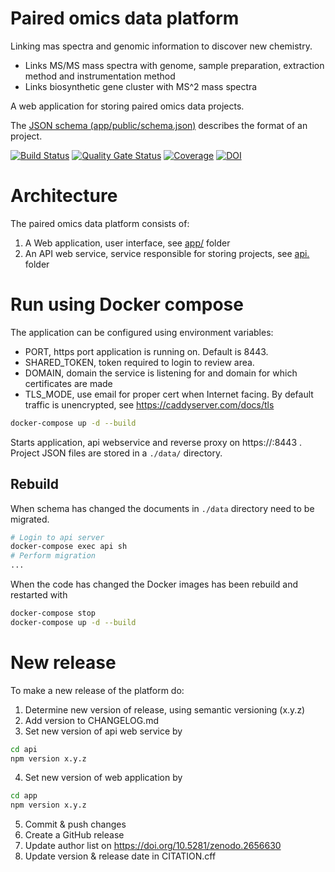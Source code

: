 # Paired omics data platform

Linking mas spectra and genomic information to discover new chemistry.

* Links MS/MS mass spectra with genome, sample preparation, extraction method and instrumentation method
* Links biosynthetic gene cluster with MS^2 mass spectra

A web application for storing paired omics data projects.

The [JSON schema (app/public/schema.json)](app/public/schema.json) describes the format of an project.

[![Build Status](https://travis-ci.org/iomega/paired-data-form.svg?branch=master)](https://travis-ci.org/iomega/paired-data-form)
[![Quality Gate Status](https://sonarcloud.io/api/project_badges/measure?project=iomega_paired-data-form&metric=alert_status)](https://sonarcloud.io/dashboard?id=iomega_paired-data-form)
[![Coverage](https://sonarcloud.io/api/project_badges/measure?project=iomega_paired-data-form&metric=coverage)](https://sonarcloud.io/dashboard?id=iomega_paired-data-form)
[![DOI](https://zenodo.org/badge/155896083.svg)](https://zenodo.org/badge/latestdoi/155896083)

# Architecture

The paired omics data platform consists of:
1. A Web application, user interface, see [app/](app/) folder
2. An API web service, service responsible for storing projects, see [api.](api/) folder

# Run using Docker compose

The application can be configured using environment variables:
* PORT, https port application is running on. Default is 8443.
* SHARED_TOKEN, token required to login to review area.
* DOMAIN, domain the service is listening for and domain for which certificates are made
* TLS_MODE, use email for proper cert when Internet facing. By default traffic is unencrypted, see https://caddyserver.com/docs/tls

```bash
docker-compose up -d --build
```

Starts application, api webservice and reverse proxy on https://<DOMAIN>:8443 .
Project JSON files are stored in a `./data/` directory.

## Rebuild

When schema has changed the documents in `./data` directory need to be migrated.

```bash
# Login to api server
docker-compose exec api sh
# Perform migration
...
```

When the code has changed the Docker images has been rebuild and restarted with
```bash
docker-compose stop
docker-compose up -d --build
```

# New release

To make a new release of the platform do:

1. Determine new version of release, using semantic versioning (x.y.z)
2. Add version to CHANGELOG.md
3. Set new version of api web service by

```sh
cd api
npm version x.y.z
```

4. Set new version of web application by

```sh
cd app
npm version x.y.z
```

5. Commit & push changes
6. Create a GitHub release
7. Update author list on https://doi.org/10.5281/zenodo.2656630
8. Update version & release date in CITATION.cff
